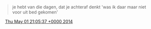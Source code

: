 > je hebt van die dagen, dat je achteraf denkt 'was ik daar maar niet voor uit bed gekomen'

<img src="../../media/tweet.ico" width="12" /> [Thu May 01 21:05:37 +0000 2014](https://twitter.com/DromerDenker/status/461974745387655168)